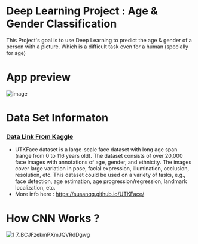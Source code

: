 # Deep Learning Project : Age & Gender Classification
This Project's goal is to use Deep Learning to predict the age & gender of a person with a picture. Which is a difficult task even for a human (specially for age)

# App preview
![image](https://github.com/cebsmind/Age-Gender-classification/assets/154905924/07b2aebc-130b-4594-b337-7058a6882655)

# Data Set Informaton

### [Data Link From Kaggle](https://www.kaggle.com/datasets/samuelagyemang/utkface)

- UTKFace dataset is a large-scale face dataset with long age span (range from 0 to 116 years old). The dataset consists of over 20,000 face images with annotations of age, gender, and ethnicity. The images cover large variation in pose, facial expression, illumination, occlusion, resolution, etc. This dataset could be used on a variety of tasks, e.g., face detection, age estimation, age progression/regression, landmark localization, etc.
- More info here : https://susanqq.github.io/UTKFace/

# How CNN Works ?
![1 7_BCJFzekmPXmJQVRdDgwg](https://github.com/cebsmind/Age-Gender-classification/assets/154905924/d1f4ffa5-33b4-421a-80fc-b7fa5368c40b)
